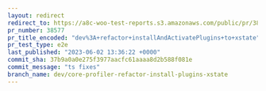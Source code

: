 ```yaml
---
layout: redirect
redirect_to: https://a8c-woo-test-reports.s3.amazonaws.com/public/pr/38577/e2e/index.html
pr_number: 38577
pr_title_encoded: "dev%3A+refactor+installAndActivatePlugins+to+xstate"
pr_test_type: e2e
last_published: "2023-06-02 13:36:22 +0000"
commit_sha: 37b9a0a0e275f3977aacfc61aaaa8d2b588f081e
commit_message: "ts fixes"
branch_name: dev/core-profiler-refactor-install-plugins-xstate
---
```

